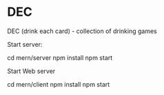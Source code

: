 # DEC
DEC (drink each card) - collection of drinking games


Start server:

cd mern/server
npm install
npm start


Start Web server

cd mern/client
npm install
npm start